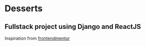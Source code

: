 # Desserts
## Fullstack project using Django and ReactJS

Inspiration from [frontendmentor]([https://www.openai.com](https://www.frontendmentor.io/challenges/product-list-with-cart-5MmqLVAp_d))
